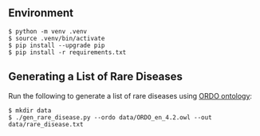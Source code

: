 ## Environment

```console
$ python -m venv .venv
$ source .venv/bin/activate
$ pip install --upgrade pip
$ pip install -r requirements.txt
```

## Generating a List of Rare Diseases

Run the following to generate a list of rare diseases using [ORDO ontology][ordo]:

```console
$ mkdir data
$ ./gen_rare_disease.py --ordo data/ORDO_en_4.2.owl --out data/rare_disease.txt
```

[ordo]: https://www.orphadata.com/ordo/
